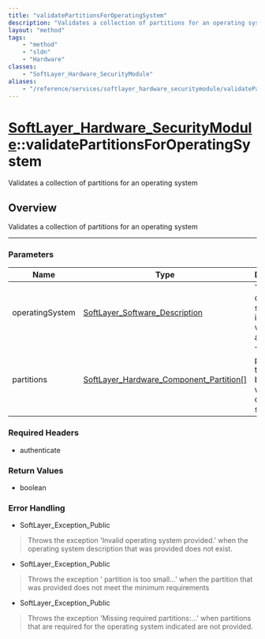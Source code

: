 ```yaml
---
title: "validatePartitionsForOperatingSystem"
description: "Validates a collection of partitions for an operating system"
layout: "method"
tags:
    - "method"
    - "sldn"
    - "Hardware"
classes:
    - "SoftLayer_Hardware_SecurityModule"
aliases:
    - "/reference/services/softlayer_hardware_securitymodule/validatePartitionsForOperatingSystem"
---
```

# [SoftLayer_Hardware_SecurityModule](/reference/services/SoftLayer_Hardware_SecurityModule)::validatePartitionsForOperatingSystem


Validates a collection of partitions for an operating system


## Overview 
Validates a collection of partitions for an operating system

-----

### Parameters 
|Name | Type | Description |
| --- | --- | --- |
|operatingSystem| <a href='/reference/datatypes/SoftLayer_Software_Description'>SoftLayer_Software_Description </a>| The operating system that is to be verified against.|
|partitions| <a href='/reference/datatypes/SoftLayer_Hardware_Component_Partition'>SoftLayer_Hardware_Component_Partition[] </a>| The partitions that are to be used with the operating system.|


### Required Headers
* authenticate


### Return Values
* boolean



### Error Handling

* SoftLayer_Exception_Public 

> Throws the exception 'Invalid operating system provided.' when the operating system description that was provided does not exist. 

* SoftLayer_Exception_Public 

> Throws the exception '<partition> partition is too small...' when the partition that was provided does not meet the minimum requirements 

* SoftLayer_Exception_Public 

> Throws the exception 'Missing required partitions:...' when partitions that are required for the operating system indicated are not provided. 



